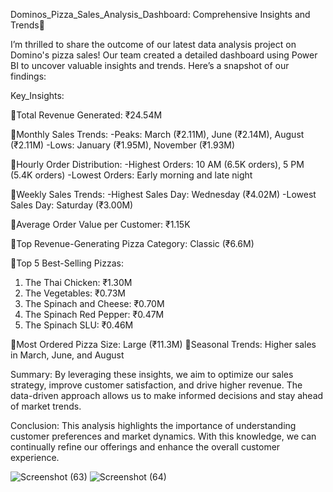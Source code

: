 Dominos_Pizza_Sales_Analysis_Dashboard: Comprehensive Insights and Trends🍕

I’m thrilled to share the outcome of our latest data analysis project on Domino's pizza sales! Our team created a detailed dashboard using Power BI to uncover valuable insights and trends. Here’s a snapshot of our findings:

Key_Insights:

🔹Total Revenue Generated: ₹24.54M

🔹Monthly Sales Trends:
 -Peaks: March (₹2.11M), June (₹2.14M), August (₹2.11M)
 -Lows: January (₹1.95M), November (₹1.93M)

🔹Hourly Order Distribution:
 -Highest Orders: 10 AM (6.5K orders), 5 PM (5.4K orders)
 -Lowest Orders: Early morning and late night

🔹Weekly Sales Trends:
 -Highest Sales Day: Wednesday (₹4.02M)
 -Lowest Sales Day: Saturday (₹3.00M)

🔹Average Order Value per Customer: ₹1.15K

🔹Top Revenue-Generating Pizza Category: Classic (₹6.6M)

🔹Top 5 Best-Selling Pizzas:
 1. The Thai Chicken: ₹1.30M
 2. The Vegetables: ₹0.73M
 3. The Spinach and Cheese: ₹0.70M
 4. The Spinach Red Pepper: ₹0.47M
 5. The Spinach SLU: ₹0.46M

🔹Most Ordered Pizza Size: Large (₹11.3M)
🔹Seasonal Trends: Higher sales in March, June, and August

Summary: 
By leveraging these insights, we aim to optimize our sales strategy, improve customer satisfaction, and drive higher revenue. The data-driven approach allows us to make informed decisions and stay ahead of market trends.

Conclusion:
This analysis highlights the importance of understanding customer preferences and market dynamics. With this knowledge, we can continually refine our offerings and enhance the overall customer experience.

![Screenshot (63)](https://github.com/user-attachments/assets/b4e3be44-3039-4518-b9df-61edb51385ab)
![Screenshot (64)](https://github.com/user-attachments/assets/5da79a59-e357-4361-84fd-1a16d927ee03)

